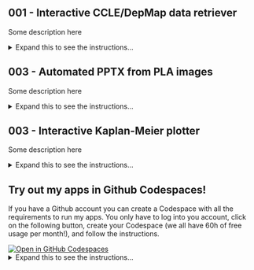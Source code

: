 
<h2 class="text-center"> 001 - Interactive CCLE/DepMap data retriever </h2>

<p class="text-justify"> Some description here </p>

<details><summary markdown="span"> Expand this to see the instructions...</summary>
  <p> Hi </p>
</details>

<h2 class="text-center"> 003 - Automated PPTX from PLA images </h2>

<p class="text-justify"> Some description here </p>

<details><summary markdown="span"> Expand this to see the instructions...</summary>
  <p> Hi </p>
</details>

<h2 class="text-center"> 003 - Interactive Kaplan-Meier plotter </h2>

<p class="text-justify"> Some description here </p>

<details><summary markdown="span"> Expand this to see the instructions...</summary>
  <p> Hi </p>
</details>

<h2 class="text-center"> Try out my apps in Github Codespaces! </h2>

<p class="text-justify"> If you have a Github account you can create a Codespace with all the requirements to run my apps. You only have to log into you account, click on the following button, create your Codespace (we all have 60h of free usage per month!), and follow the instructions. </p>

<a href="https://codespaces.new/EdRey05/Streamlit_projects?quickstart=1" target="_blank">
  <img src="https://github.com/codespaces/badge.svg" alt="Open in GitHub Codespaces">
</a>

<details><summary markdown="span"> Expand this to see the instructions...</summary>
  <p> Hi </p>
</details>
